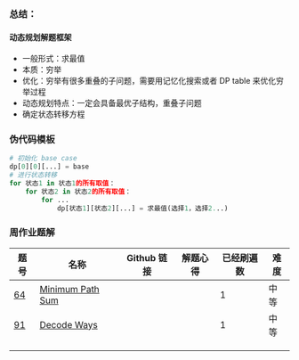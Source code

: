 ### 总结：

#### 动态规划解题框架

-   一般形式：求最值
-   本质：穷举
-   优化：穷举有很多重叠的子问题，需要用记忆化搜索或者 DP table 来优化穷举过程
-   动态规划特点：一定会具备最优子结构，重叠子问题
-   确定状态转移方程

### 伪代码模板

```python
# 初始化 base case
dp[0][0][...] = base
# 进行状态转移
for 状态1 in 状态1的所有取值：
    for 状态2 in 状态2的所有取值：
        for ...
            dp[状态1][状态2][...] = 求最值(选择1，选择2...)
```

### 周作业题解

| 题号                                                     | 名称                                                                   | Github 链接 | 解题心得 | 已经刷遍数 | 难度 |
| -------------------------------------------------------- | ---------------------------------------------------------------------- | ----------- | -------- | ---------- | ---- |
| [64](https://leetcode-cn.com/problems/minimum-path-sum/) | [Minimum Path Sum](https://leetcode-cn.com/problems/minimum-path-sum/) |             |          | 1          | 中等 |
| [91](https://leetcode-cn.com/problems/decode-ways/)      | [Decode Ways](https://leetcode-cn.com/problems/decode-ways/)           |             |          | 1          | 中等 |
|                                                          |                                                                        |             |          |            |      |
|                                                          |                                                                        |             |          |            |      |
|                                                          |                                                                        |             |          |            |      |

